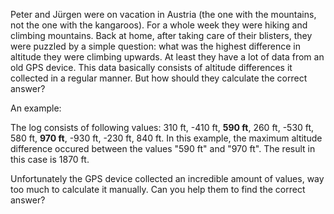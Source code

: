 Peter and Jürgen were on vacation in Austria (the one with the mountains, not the one with the kangaroos). For a whole week they were hiking and climbing mountains. Back at home, after taking care of their blisters, they were puzzled by a simple question: what was the highest difference in altitude they were climbing upwards. At least they have a lot of data from an old GPS device. This data basically consists of altitude differences it collected in a regular manner. But how should they calculate the correct answer?

An example:

The log consists of following values: 310 ft, -410 ft, **590 ft**, 260 ft, -530 ft, 580 ft, **970 ft**, -930 ft, -230 ft, 840 ft. In this example, the maximum altitude difference occured between the values "590 ft" and "970 ft". The result in this case is 1870 ft.

Unfortunately the GPS device collected an incredible amount of values, way too much to calculate it manually. Can you help them to find the correct answer?




